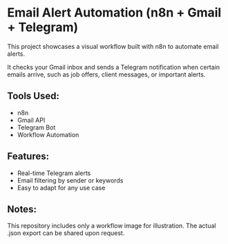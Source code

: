 # Email Alert Automation (n8n + Gmail + Telegram)

This project showcases a visual workflow built with n8n to automate email alerts.

It checks your Gmail inbox and sends a Telegram notification when certain emails arrive, such as job offers, client messages, or important alerts.

## Tools Used:
- n8n
- Gmail API
- Telegram Bot
- Workflow Automation

## Features:
- Real-time Telegram alerts
- Email filtering by sender or keywords
- Easy to adapt for any use case

## Notes:
This repository includes only a workflow image for illustration. The actual .json export can be shared upon request.
